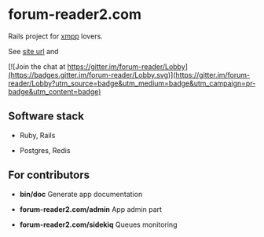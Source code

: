 # forum-reader2.com

Rails project for [xmpp](https://en.wikipedia.org/wiki/XMPP) lovers.

See [site url](http://forum-reader2.com) and

[![Join the chat at https://gitter.im/forum-reader/Lobby](https://badges.gitter.im/forum-reader/Lobby.svg)](https://gitter.im/forum-reader/Lobby?utm_source=badge&utm_medium=badge&utm_campaign=pr-badge&utm_content=badge)


## Software stack

* Ruby, Rails

* Postgres, Redis


## For contributors

* __bin/doc__ Generate app documentation

* __forum-reader2.com/admin__ App admin part

* __forum-reader2.com/sidekiq__ Queues monitoring

